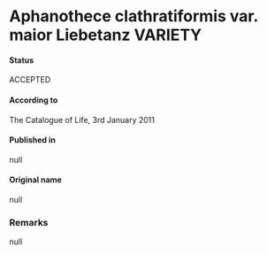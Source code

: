 # Aphanothece clathratiformis var. maior Liebetanz VARIETY

#### Status
ACCEPTED

#### According to
The Catalogue of Life, 3rd January 2011

#### Published in
null

#### Original name
null

### Remarks
null